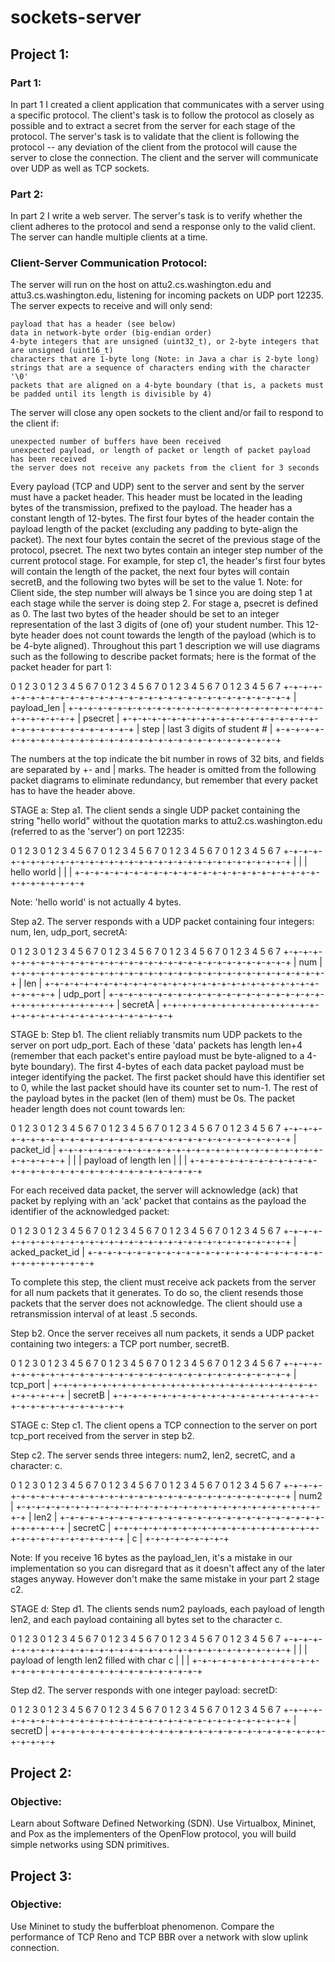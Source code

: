 # sockets-server

## Project 1:

### Part 1:

In part 1 I created a client application that communicates with a server using a specific protocol. The client's task is to follow the protocol as closely as possible and to extract a secret from the server for each stage of the protocol. The server's task is to validate that the client is following the protocol -- any deviation of the client from the protocol will cause the server to close the connection. The client and the server will communicate over UDP as well as TCP sockets.

### Part 2:

In part 2 I write a web server. The server's task is to verify whether the client adheres to the protocol and send a response only to the valid client. The server can handle multiple clients at a time. 

### Client-Server Communication Protocol:

The server will run on the host on attu2.cs.washington.edu and attu3.cs.washington.edu, listening for incoming packets on UDP port 12235. The server expects to receive and will only send:

    payload that has a header (see below)
    data in network-byte order (big-endian order)
    4-byte integers that are unsigned (uint32_t), or 2-byte integers that are unsigned (uint16_t)
    characters that are 1-byte long (Note: in Java a char is 2-byte long)
    strings that are a sequence of characters ending with the character '\0'
    packets that are aligned on a 4-byte boundary (that is, a packets must be padded until its length is divisible by 4)

The server will close any open sockets to the client and/or fail to respond to the client if:

    unexpected number of buffers have been received
    unexpected payload, or length of packet or length of packet payload has been received
    the server does not receive any packets from the client for 3 seconds

Every payload (TCP and UDP) sent to the server and sent by the server must have a packet header. This header must be located in the leading bytes of the transmission, prefixed to the payload. The header has a constant length of 12-bytes. The first four bytes of the header contain the payload length of the packet (excluding any padding to byte-align the packet). The next four bytes contain the secret of the previous stage of the protocol, psecret. The next two bytes contain an integer step number of the current protocol stage. For example, for step c1, the header's first four bytes will contain the length of the packet, the next four bytes will contain secretB, and the following two bytes will be set to the value 1. Note: for Client side, the step number will always be 1 since you are doing step 1 at each stage while the server is doing step 2. For stage a, psecret is defined as 0. The last two bytes of the header should be set to an integer representation of the last 3 digits of (one of) your student number. This 12-byte header does not count towards the length of the payload (which is to be 4-byte aligned). Throughout this part 1 description we will use diagrams such as the following to describe packet formats; here is the format of the packet header for part 1:


 0               1               2               3
 0 1 2 3 4 5 6 7 0 1 2 3 4 5 6 7 0 1 2 3 4 5 6 7 0 1 2 3 4 5 6 7
+-+-+-+-+-+-+-+-+-+-+-+-+-+-+-+-+-+-+-+-+-+-+-+-+-+-+-+-+-+-+-+-+
|                          payload_len                          |
+-+-+-+-+-+-+-+-+-+-+-+-+-+-+-+-+-+-+-+-+-+-+-+-+-+-+-+-+-+-+-+-+
|                            psecret                            |
+-+-+-+-+-+-+-+-+-+-+-+-+-+-+-+-+-+-+-+-+-+-+-+-+-+-+-+-+-+-+-+-+
|              step             |   last 3 digits of student #  |
+-+-+-+-+-+-+-+-+-+-+-+-+-+-+-+-+-+-+-+-+-+-+-+-+-+-+-+-+-+-+-+-+

The numbers at the top indicate the bit number in rows of 32 bits, and fields are separated by +- and | marks. The header is omitted from the following packet diagrams to eliminate redundancy, but remember that every packet has to have the header above.

STAGE a:
Step a1. The client sends a single UDP packet containing the string "hello world" without the quotation marks to attu2.cs.washington.edu (referred to as the 'server') on port 12235:


 0               1               2               3
 0 1 2 3 4 5 6 7 0 1 2 3 4 5 6 7 0 1 2 3 4 5 6 7 0 1 2 3 4 5 6 7
+-+-+-+-+-+-+-+-+-+-+-+-+-+-+-+-+-+-+-+-+-+-+-+-+-+-+-+-+-+-+-+-+
|                                                               |
|                          hello world                          |
|                                                               |
+-+-+-+-+-+-+-+-+-+-+-+-+-+-+-+-+-+-+-+-+-+-+-+-+-+-+-+-+-+-+-+-+

Note: 'hello world' is not actually 4 bytes.

Step a2. The server responds with a UDP packet containing four integers: num, len, udp_port, secretA:


 0               1               2               3
 0 1 2 3 4 5 6 7 0 1 2 3 4 5 6 7 0 1 2 3 4 5 6 7 0 1 2 3 4 5 6 7
+-+-+-+-+-+-+-+-+-+-+-+-+-+-+-+-+-+-+-+-+-+-+-+-+-+-+-+-+-+-+-+-+
|                              num                              |
+-+-+-+-+-+-+-+-+-+-+-+-+-+-+-+-+-+-+-+-+-+-+-+-+-+-+-+-+-+-+-+-+
|                              len                              |
+-+-+-+-+-+-+-+-+-+-+-+-+-+-+-+-+-+-+-+-+-+-+-+-+-+-+-+-+-+-+-+-+
|                            udp_port                           |
+-+-+-+-+-+-+-+-+-+-+-+-+-+-+-+-+-+-+-+-+-+-+-+-+-+-+-+-+-+-+-+-+
|                            secretA                            |
+-+-+-+-+-+-+-+-+-+-+-+-+-+-+-+-+-+-+-+-+-+-+-+-+-+-+-+-+-+-+-+-+


STAGE b:
Step b1. The client reliably transmits num UDP packets to the server on port udp_port. Each of these 'data' packets has length len+4 (remember that each packet's entire payload must be byte-aligned to a 4-byte boundary). The first 4-bytes of each data packet payload must be integer identifying the packet. The first packet should have this identifier set to 0, while the last packet should have its counter set to num-1. The rest of the payload bytes in the packet (len of them) must be 0s. The packet header length does not count towards len:


 0               1               2               3
 0 1 2 3 4 5 6 7 0 1 2 3 4 5 6 7 0 1 2 3 4 5 6 7 0 1 2 3 4 5 6 7
+-+-+-+-+-+-+-+-+-+-+-+-+-+-+-+-+-+-+-+-+-+-+-+-+-+-+-+-+-+-+-+-+
|                           packet_id                           |
+-+-+-+-+-+-+-+-+-+-+-+-+-+-+-+-+-+-+-+-+-+-+-+-+-+-+-+-+-+-+-+-+
|                                                               |
|                     payload of length len                     |
|                                                               |
+-+-+-+-+-+-+-+-+-+-+-+-+-+-+-+-+-+-+-+-+-+-+-+-+-+-+-+-+-+-+-+-+

For each received data packet, the server will acknowledge (ack) that packet by replying with an 'ack' packet that contains as the payload the identifier of the acknowledged packet:


 0               1               2               3
 0 1 2 3 4 5 6 7 0 1 2 3 4 5 6 7 0 1 2 3 4 5 6 7 0 1 2 3 4 5 6 7
+-+-+-+-+-+-+-+-+-+-+-+-+-+-+-+-+-+-+-+-+-+-+-+-+-+-+-+-+-+-+-+-+
|                        acked_packet_id                        |
+-+-+-+-+-+-+-+-+-+-+-+-+-+-+-+-+-+-+-+-+-+-+-+-+-+-+-+-+-+-+-+-+

 

To complete this step, the client must receive ack packets from the server for all num packets that it generates. To do so, the client resends those packets that the server does not acknowledge. The client should use a retransmission interval of at least .5 seconds.

Step b2. Once the server receives all num packets, it sends a UDP packet containing two integers: a TCP port number, secretB.


 0               1               2               3
 0 1 2 3 4 5 6 7 0 1 2 3 4 5 6 7 0 1 2 3 4 5 6 7 0 1 2 3 4 5 6 7
+-+-+-+-+-+-+-+-+-+-+-+-+-+-+-+-+-+-+-+-+-+-+-+-+-+-+-+-+-+-+-+-+
|                            tcp_port                           |
+-+-+-+-+-+-+-+-+-+-+-+-+-+-+-+-+-+-+-+-+-+-+-+-+-+-+-+-+-+-+-+-+
|                            secretB                            |
+-+-+-+-+-+-+-+-+-+-+-+-+-+-+-+-+-+-+-+-+-+-+-+-+-+-+-+-+-+-+-+-+


STAGE c:
Step c1. The client opens a TCP connection to the server on port tcp_port received from the server in step b2.

Step c2. The server sends three integers: num2, len2, secretC, and a character: c.


 0               1               2               3
 0 1 2 3 4 5 6 7 0 1 2 3 4 5 6 7 0 1 2 3 4 5 6 7 0 1 2 3 4 5 6 7
+-+-+-+-+-+-+-+-+-+-+-+-+-+-+-+-+-+-+-+-+-+-+-+-+-+-+-+-+-+-+-+-+
|                              num2                             |
+-+-+-+-+-+-+-+-+-+-+-+-+-+-+-+-+-+-+-+-+-+-+-+-+-+-+-+-+-+-+-+-+
|                              len2                             |
+-+-+-+-+-+-+-+-+-+-+-+-+-+-+-+-+-+-+-+-+-+-+-+-+-+-+-+-+-+-+-+-+
|                            secretC                            |
+-+-+-+-+-+-+-+-+-+-+-+-+-+-+-+-+-+-+-+-+-+-+-+-+-+-+-+-+-+-+-+-+
|       c       |
+-+-+-+-+-+-+-+-+

 

Note: If you receive 16 bytes as the payload_len, it's a mistake in our implementation so you can disregard that as it doesn't affect any of the later stages anyway. However don't make the same mistake in your part 2 stage c2.

STAGE d:
Step d1. The clients sends num2 payloads, each payload of length len2, and each payload containing all bytes set to the character c.


 0               1               2               3
 0 1 2 3 4 5 6 7 0 1 2 3 4 5 6 7 0 1 2 3 4 5 6 7 0 1 2 3 4 5 6 7
+-+-+-+-+-+-+-+-+-+-+-+-+-+-+-+-+-+-+-+-+-+-+-+-+-+-+-+-+-+-+-+-+
|                                                               |
|           payload of length len2 filled with char c           |
|                                                               |
+-+-+-+-+-+-+-+-+-+-+-+-+-+-+-+-+-+-+-+-+-+-+-+-+-+-+-+-+-+-+-+-+

 

Step d2. The server responds with one integer payload: secretD:


 0               1               2               3
 0 1 2 3 4 5 6 7 0 1 2 3 4 5 6 7 0 1 2 3 4 5 6 7 0 1 2 3 4 5 6 7
+-+-+-+-+-+-+-+-+-+-+-+-+-+-+-+-+-+-+-+-+-+-+-+-+-+-+-+-+-+-+-+-+
|                            secretD                            |
+-+-+-+-+-+-+-+-+-+-+-+-+-+-+-+-+-+-+-+-+-+-+-+-+-+-+-+-+-+-+-+-+




## Project 2:

### Objective: 

Learn about Software Defined Networking (SDN). 
Use Virtualbox, Mininet, and Pox as the implementers of the OpenFlow protocol, you will build simple networks using SDN primitives. 

## Project 3:

### Objective:

Use Mininet to study the bufferbloat phenomenon. Compare the performance of TCP Reno and TCP BBR over a network with slow uplink connection. 
